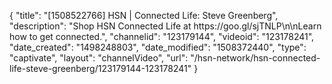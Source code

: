 {
    "title": "[1508522766] HSN | Connected Life: Steve Greenberg",
    "description": "Shop HSN Connected Life at https:\/\/goo.gl\/sjTNLP\n\nLearn how to get connected.",
    "channelid": "123179144",
    "videoid": "123178241",
    "date_created": "1498248803",
    "date_modified": "1508372440",
    "type": "captivate",
    "layout": "channelVideo",
    "url": "\/hsn-network\/hsn-connected-life-steve-greenberg\/123179144-123178241"
}
